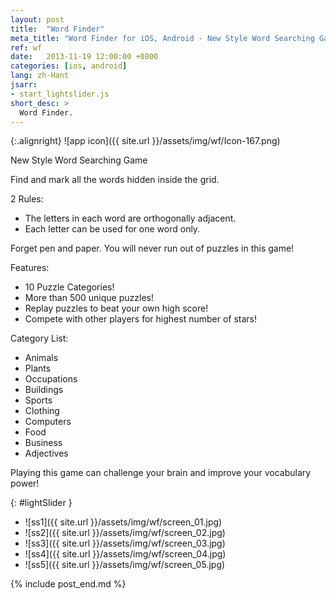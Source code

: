 ```yaml
---
layout: post
title:  "Word Finder"
meta_title: "Word Finder for iOS, Android - New Style Word Searching Game"
ref: wf
date:   2013-11-19 12:00:00 +0800
categories: [ios, android]
lang: zh-Hant
jsarr:
- start_lightslider.js
short_desc: >
  Word Finder.
---
```


{:.alignright}
![app icon]({{ site.url }}/assets/img/wf/Icon-167.png)

New Style Word Searching Game

Find and mark all the words hidden inside the grid. 

2 Rules:
- The letters in each word are orthogonally adjacent.
- Each letter can be used for one word only.

Forget pen and paper. You will never run out of puzzles in this game!

Features:
- 10 Puzzle Categories!
- More than 500 unique puzzles!
- Replay puzzles to beat your own high score!
- Compete with other players for highest number of stars!

Category List:
- Animals
- Plants
- Occupations
- Buildings
- Sports
- Clothing
- Computers
- Food
- Business
- Adjectives

Playing this game can challenge your brain and improve your vocabulary power!


{: #lightSlider }
*   ![ss1]({{ site.url }}/assets/img/wf/screen_01.jpg)
*   ![ss2]({{ site.url }}/assets/img/wf/screen_02.jpg)
*   ![ss3]({{ site.url }}/assets/img/wf/screen_03.jpg)
*   ![ss4]({{ site.url }}/assets/img/wf/screen_04.jpg)
*   ![ss5]({{ site.url }}/assets/img/wf/screen_05.jpg)

{% include post_end.md %}



